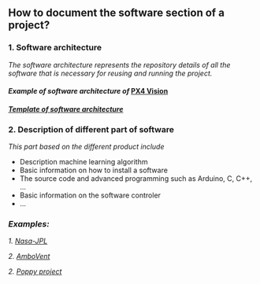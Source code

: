 ## **How to document the software section of a project?**

 ### **1. Software architecture**

*The software architecture represents the repository details of all the software that is necessary for reusing and running the project.*
 

#### *Example of software architecture of* [PX4 Vision](https://docs.px4.io/master/en/concept/architecture.html#px4-architectural-overview) 


#### *[Template of software architecture](https://app.diagrams.net/?libs=general;uml#G1MlfmgE-MK0jfELJd3EfE1epv03GCdpde)*

 ### **2. Description of  different part of software**
 
*This part based on the different product include*

- Description machine learning algorithm
- Basic information on how to install a software
- The source code and advanced programming such as Arduino, C, C++, ...
- Basic information on the software controler
- ...

### *Examples:* 

*1. [Nasa-JPL](https://github.com/nasa-jpl/open-source-rover/tree/master/software)*

*2. [AmboVent](https://github.com/AmboVent-1690-108/AmboVent/tree/master/3-Software)*

*2. [Poppy project](https://docs.poppy-project.org/en/installation/)*
